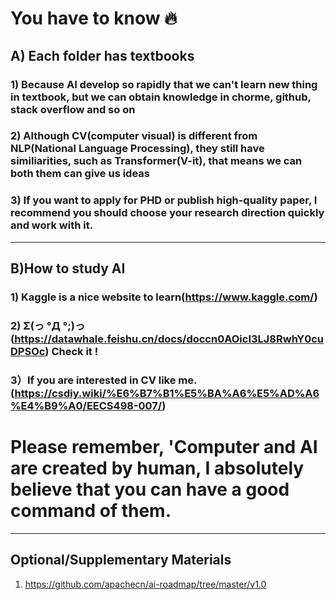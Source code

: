 # You have to know 🔥

## A) Each folder has textbooks

### 1) Because AI develop so rapidly that we can't learn new thing in textbook, but we can obtain knowledge in chorme, github, stack overflow and so on
### 2) Although CV(computer visual) is different from NLP(National Language Processing), they still have similiarities, such as Transformer(V-it), that means we can both them can give us ideas
### 3) If you want to apply for PHD or publish high-quality paper, I recommend you should choose your research direction quickly and work with it.

---------------------------------------------------------------------------------------------------------------------------------------------



## B)How to study AI

### 1) Kaggle is a nice website to learn(https://www.kaggle.com/) 
### 2) Σ(っ °Д °;)っ (https://datawhale.feishu.cn/docs/doccn0AOicI3LJ8RwhY0cuDPSOc) Check it !
### 3）If you are interested in CV like me. (https://csdiy.wiki/%E6%B7%B1%E5%BA%A6%E5%AD%A6%E4%B9%A0/EECS498-007/)

# Please remember, 'Computer and AI are created by human, I absolutely believe that you can have a good command of them.



---------------------------------------------------------------------------------------------------------------------------------------------

## Optional/Supplementary Materials

 1. https://github.com/apachecn/ai-roadmap/tree/master/v1.0
